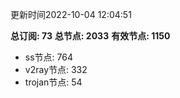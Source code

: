 更新时间2022-10-04 12:04:51

**总订阅: 73**
**总节点: 2033**
**有效节点: 1150**
- ss节点: 764
- v2ray节点: 332
- trojan节点: 54
